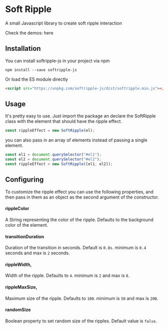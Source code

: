 # Soft Ripple

A small Javascript library to create soft ripple interaction

Check the demos: here

## Installation

You can install softripple-js in your project via npm

```
npm install --save softripple-js
```

Or load the ES module directly

```html
<script src="https://unpkg.com/softripple-js/dist/softripple.min.js"></script>
```

## Usage

It's pretty easy to use. Just import the package an declare the SoftRipple class with the element that should have the ripple effect.

```javascript
const rippleEffect = new SoftRipple(el);
```

you can also pass in an array of elements instead of passing a single element.

```javascript
const el1 = document.querySelector("#el1");
const el2 = document.querySelector("#el2");
const rippleEffect = new SoftRipple([el1, el2]);
```

## Configuring

To customize the ripple effect you can use the following properties, and then pass in them as an object as the second argument of the constructor.

#### rippleColor

A String representing the color of the ripple. Defaults to the background color of the element.

#### transitionDuration

Duration of the transition in seconds. Default is `0.8s`.
minimum is `0.4` seconds and max is `2` seconds.

#### rippleWidth,

Width of the ripple. Defaults to `4`.
minimum is `2` and max is `8`.

#### rippleMaxSize,

Maximum size of the ripple. Defaults to `100`.
minimum is `50` and max is `200`.

#### randomSize

Boolean property to set random size of the ripples. Default value is `false`.
